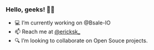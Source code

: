 ### Hello, geeks! 👋🏻

- 💻 I’m currently working on @Bsale-IO
- 📫 Reach me at [@ericksk_](https://twitter.com/ericksk_)
- 🔍 I’m looking to collaborate on Open Souce projects.
<!--
**erick-sk/erick-sk** is a ✨ _special_ ✨ repository because its `README.md` (this file) appears on your GitHub profile.

Here are some ideas to get you started:

- 🔭 I’m currently working on ...
- 🌱 I’m currently learning ...
- 👯 I’m looking to collaborate on ...
- 🤔 I’m looking for help with ...
- 💬 Ask me about ...
- 📫 How to reach me: ...
- 😄 Pronouns: ...
- ⚡ Fun fact: ...
-->
